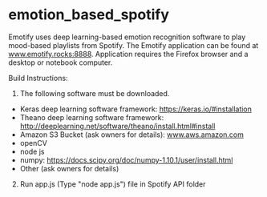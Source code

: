 # emotion_based_spotify

Emotify uses deep learning-based emotion recognition software to play mood-based playlists from Spotify.  The Emotify application can be found at www.emotify.rocks:8888.  Application requires the Firefox browser and a desktop or notebook computer.

Build Instructions:

1) The following software must be downloaded.
  - Keras deep learning software framework: https://keras.io/#installation
  - Theano deep learning software framework: http://deeplearning.net/software/theano/install.html#install
  - Amazon S3 Bucket (ask owners for details): www.aws.amazon.com
  - openCV
  - node js
  - numpy: https://docs.scipy.org/doc/numpy-1.10.1/user/install.html
  - Other (ask owners for details)

2) Run app.js (Type "node app.js") file in Spotify API folder

